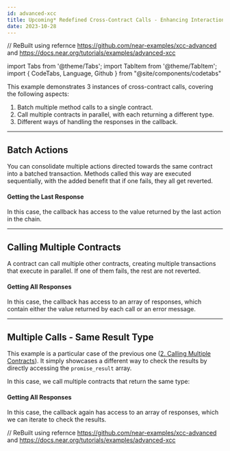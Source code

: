 ```yaml
---
id: advanced-xcc
title: Upcoming* Redefined Cross-Contract Calls - Enhancing Interactions on NEAR Blockchain
date: 2023-10-28
---
```


// ReBuilt using refernce https://github.com/near-examples/xcc-advanced and https://docs.near.org/tutorials/examples/advanced-xcc 

import Tabs from '@theme/Tabs';
import TabItem from '@theme/TabItem';
import { CodeTabs, Language, Github } from "@site/components/codetabs"

This example demonstrates 3 instances of cross-contract calls, covering the following aspects:

1. Batch multiple method calls to a single contract.
2. Call multiple contracts in parallel, with each returning a different type.
3. Different ways of handling the responses in the callback.

---

## Batch Actions

You can consolidate multiple actions directed towards the same contract into a batched transaction. Methods called this way are executed sequentially, with the added benefit that if one fails, they all get reverted.

<CodeTabs>
  <Language value="🦀 Rust" language="rust">
    <Github fname="lib.rs"
            url="https://github.com/near-examples/xcc-advanced/blob/main/contract/src/batch_actions.rs"
            start="7" end="19" />
  </Language>
</CodeTabs>

#### Getting the Last Response

In this case, the callback has access to the value returned by the last action in the chain.

<CodeTabs>
  <Language value="🦀 Rust" language="rust">
    <Github fname="lib.rs"
            url="https://github.com/near-examples/xcc-advanced/blob/main/contract/src/batch_actions.rs"
            start="21" end="34" />
  </Language>
</CodeTabs>

---

## Calling Multiple Contracts

A contract can call multiple other contracts, creating multiple transactions that execute in parallel. If one of them fails, the rest are not reverted.

<CodeTabs>
  <Language value="🦀 Rust" language="rust">
    <Github fname="lib.rs"
            url="https://github.com/near-examples/xcc-advanced/blob/main/contract/src/multiple_contracts.rs"
            start="18" end="56" />
  </Language>
</CodeTabs>

#### Getting All Responses

In this case, the callback has access to an array of responses, which contain either the value returned by each call or an error message.

<CodeTabs>
  <Language value="🦀 Rust" language="rust">
    <Github fname="lib.rs"
            url="https://github.com/near-examples/xcc-advanced/blob/main/contract/src/multiple_contracts.rs"
            start="58" end="91" />
  </Language>
</CodeTabs>

---

## Multiple Calls - Same Result Type

This example is a particular case of the previous one ([2. Calling Multiple Contracts](#2-calling-multiple-contracts)).
It simply showcases a different way to check the results by directly accessing the `promise_result` array.

In this case, we call multiple contracts that return the same type:

<CodeTabs>
  <Language value="🦀 Rust" language="rust">
    <Github fname="lib.rs"
            url="https://github.com/near-examples/xcc-advanced/blob/main/contract/src/similar_contracts.rs"
            start="18" end="31" />
  </Language>
</CodeTabs>

#### Getting All Responses

In this case, the callback again has access to an array of responses, which we can iterate to check the results.

<CodeTabs>
  <Language value="🦀 Rust" language="rust">
    <Github fname="lib.rs"
            url="https://github.com/near-examples/xcc-advanced/blob/main/contract/src/similar_contracts.rs"
            start="33" end="61" />
  </Language>
</CodeTabs>

// ReBuilt using refernce https://github.com/near-examples/xcc-advanced and https://docs.near.org/tutorials/examples/advanced-xcc 